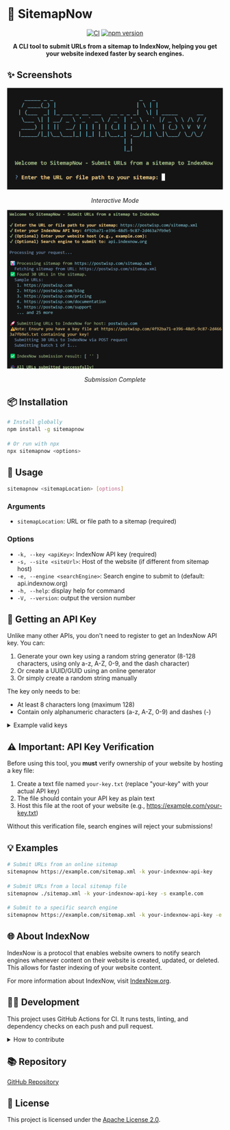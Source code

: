 # 🚀 SitemapNow

<div align="center">

[![CI](https://github.com/thejacedev/SitemapNow/workflows/CI/badge.svg)](https://github.com/thejacedev/SitemapNow/actions)
[![npm version](https://img.shields.io/npm/v/sitemapnow.svg?style=flat)](https://www.npmjs.com/package/sitemapnow)

**A CLI tool to submit URLs from a sitemap to IndexNow, helping you get your website indexed faster by search engines.**

</div>

## ✨ Screenshots

<div align="center">
  <img src="./assets/main.png" alt="Interactive Mode" width="600"/>
  <p><em>Interactive Mode</em></p>

  <img src="./assets/finished.png" alt="Submission Complete" width="600"/>
  <p><em>Submission Complete</em></p>
</div>

## 📦 Installation

```bash
# Install globally
npm install -g sitemapnow

# Or run with npx
npx sitemapnow <options>
```

## 🔧 Usage

```bash
sitemapnow <sitemapLocation> [options]
```

### Arguments

- `sitemapLocation`: URL or file path to a sitemap (required)

### Options

- `-k, --key <apiKey>`: IndexNow API key (required)
- `-s, --site <siteUrl>`: Host of the website (if different from sitemap host)
- `-e, --engine <searchEngine>`: Search engine to submit to (default: api.indexnow.org)
- `-h, --help`: display help for command
- `-V, --version`: output the version number

## 🔑 Getting an API Key

Unlike many other APIs, you don't need to register to get an IndexNow API key. You can:

1. Generate your own key using a random string generator (8-128 characters, using only a-z, A-Z, 0-9, and the dash character)
2. Or create a UUID/GUID using an online generator
3. Or simply create a random string manually

The key only needs to be:
- At least 8 characters long (maximum 128)
- Contain only alphanumeric characters (a-z, A-Z, 0-9) and dashes (-)

<details>
<summary>Example valid keys</summary>

- `b90e064309544c8b9baf4d2f3f59eaca`
- `my-indexnow-key-2023`
- `a1b2c3d4-e5f6-g7h8-i9j0`
</details>

## ⚠️ Important: API Key Verification

Before using this tool, you **must** verify ownership of your website by hosting a key file:

1. Create a text file named `your-key.txt` (replace "your-key" with your actual API key)
2. The file should contain your API key as plain text
3. Host this file at the root of your website (e.g., https://example.com/your-key.txt)

Without this verification file, search engines will reject your submissions!

## 💡 Examples

```bash
# Submit URLs from an online sitemap
sitemapnow https://example.com/sitemap.xml -k your-indexnow-api-key

# Submit URLs from a local sitemap file
sitemapnow ./sitemap.xml -k your-indexnow-api-key -s example.com

# Submit to a specific search engine
sitemapnow https://example.com/sitemap.xml -k your-indexnow-api-key -e bing.com
```

## 🌐 About IndexNow

IndexNow is a protocol that enables website owners to notify search engines whenever content on their website is created, updated, or deleted. This allows for faster indexing of your website content.

For more information about IndexNow, visit [IndexNow.org](https://www.indexnow.org/).

## 👨‍💻 Development

This project uses GitHub Actions for CI. It runs tests, linting, and dependency checks on each push and pull request.

<details>
<summary>How to contribute</summary>

1. Fork the repository
2. Create your feature branch (`git checkout -b feature/amazing-feature`)
3. Commit your changes (`git commit -m 'Add some amazing feature'`)
4. Push to the branch (`git push origin feature/amazing-feature`)
5. Open a Pull Request
</details>

## 📚 Repository

[GitHub Repository](https://github.com/thejacedev/SitemapNow)

## 📄 License

This project is licensed under the [Apache License 2.0](./LICENSE).